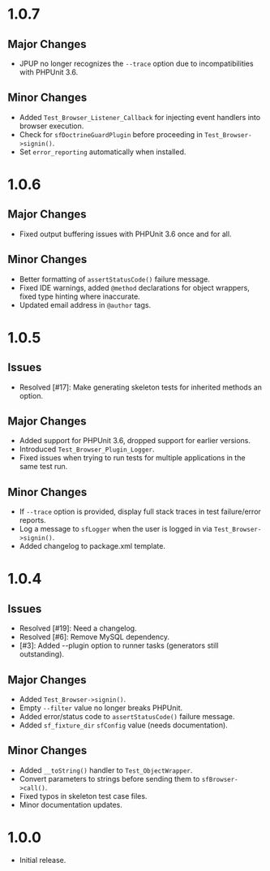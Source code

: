 # 1.0.7

## Major Changes

- JPUP no longer recognizes the `--trace` option due to incompatibilities with PHPUnit 3.6.

## Minor Changes

- Added `Test_Browser_Listener_Callback` for injecting event handlers into browser execution.
- Check for `sfDoctrineGuardPlugin` before proceeding in `Test_Browser->signin()`.
- Set `error_reporting` automatically when installed.

# 1.0.6

## Major Changes

- Fixed output buffering issues with PHPUnit 3.6 once and for all.

## Minor Changes

- Better formatting of `assertStatusCode()` failure message.
- Fixed IDE warnings, added `@method` declarations for object wrappers, fixed type
    hinting where inaccurate.
- Updated email address in `@author` tags.

# 1.0.5

## Issues

- Resolved [#17]: Make generating skeleton tests for inherited methods an option.

## Major Changes

- Added support for PHPUnit 3.6, dropped support for earlier versions.
- Introduced `Test_Browser_Plugin_Logger`.
- Fixed issues when trying to run tests for multiple applications in the same test run.

## Minor Changes

- If `--trace` option is provided, display full stack traces in test failure/error reports.
- Log a message to `sfLogger` when the user is logged in via `Test_Browser->signin()`.
- Added changelog to package.xml template.

# 1.0.4

## Issues

- Resolved [#19]: Need a changelog.
- Resolved [#6]:  Remove MySQL dependency.
- [#3]:  Added --plugin option to runner tasks (generators still outstanding).

## Major Changes

- Added `Test_Browser->signin()`.
- Empty `--filter` value no longer breaks PHPUnit.
- Added error/status code to `assertStatusCode()` failure message.
- Added `sf_fixture_dir` `sfConfig` value (needs documentation).

## Minor Changes

- Added `__toString()` handler to `Test_ObjectWrapper`.
- Convert parameters to strings before sending them to `sfBrowser->call()`.
- Fixed typos in skeleton test case files.
- Minor documentation updates.

# 1.0.0

- Initial release.